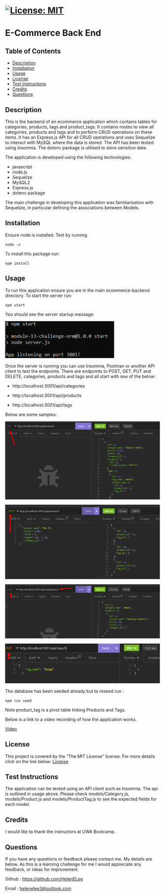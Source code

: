 
  # [![License: MIT](https://img.shields.io/badge/License-MIT-yellow.svg)](https://opensource.org/licenses/MIT)

  # E-Commerce Back End

  ## Table of Contents
 - [Description](#description)
 - [Installation](#installation)
 - [Usage](#usage)
 - [License](#license)
 - [Test Instructions](#test-instructions)
 - [Credits](#credits)
 - [Questions](#questions)
  
  ## Description
  This is the backend of an ecommerce application which contains tables for categories, products, tags and product_tags. It contains routes to view all categories, products and tags and to perform CRUD operations on these items. It has an Express.js API for all CRUD operations and uses Sequelize to interact with MySQL where the data is stored. The API has been tested using Insomnia. The dotenv package is utilised to store sensitive data.
  
  The application is developed using the following technologies:
  - javascript
  - node.js
  - Sequelize
  - MySQL2
  - Express.js
  - dotenv package

  The main challenge in developing this application was familiarisation with Sequelize, in particular defining the associations between Models. 


  ## Installation
  Ensure node is installed. Test by running 
  ```
  node -v
  ```

  To install this package run:
  ```
  npm install
  ```

  ## Usage
  To run this application ensure you are in the main ecommerce-backend directory. To start the server run:
```
npm start
```
You should see the server startup message:

![Here is a screenshot showing the server started.](./images/server_start.png)

Once the server is running you can use Insomnia, Postman or another API client to test the endpoints.
There are endpoints to POST, GET, PUT and DELETE, categories, products and tags and all start with one of the below:
- http://localhost:3001/api/categories

- http://localhost:3001/api/products

- http://localhost:3001/api/tags

Below are some samples:

![Here is a screenshot listing all products.](./images/get_products.png)


![Here is a screenshot posting a product.](./images/post_product.png)


![Here is a screenshot listing one category.](./images/get_one_category.png)


![Here is a screenshot updating a tag.](./images/put_tag.png)


The database has been seeded already but to reseed run :
```
npm run seed
```
Note product_tag is a pivot table linking Products and Tags.

Below is a link to a video recording of how the application works.

  [Video](https://watch.screencastify.com/v/zSBaIxdTmCsEknzHWHCF)

  ## License
  This project is covered by the "The MIT License" license.
  For more details click on the link below:
  [License](https://opensource.org/licenses/MIT)
  
  
  ## Test Instructions
  The application can be tested using an API client such as Insomnia. The api is outlined in usage above. Please check models/Category.js, models/Product.js and models/ProductTag.js to see the expected fields for each model.


  ## Credits
  I would like to thank the instructors at UWA Bootcamp. 
  
  ## Questions
 If you have any questions or feedback please contact me. My details are below. As this is a learning challenge for me I would appreciate any feedback, or ideas for improvement.

 Github : https://github.com/HelenELee 

 Email : helenelee3@outlook.com
  
